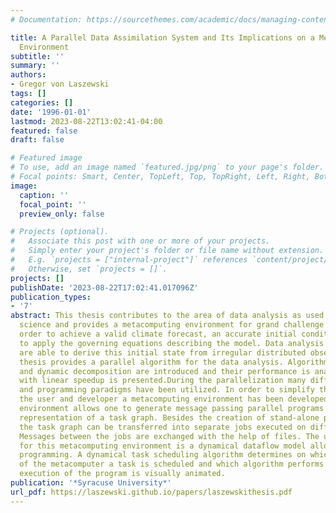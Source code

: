 ```yaml
---
# Documentation: https://sourcethemes.com/academic/docs/managing-content/

title: A Parallel Data Assimilation System and Its Implications on a Metacomputing
  Environment
subtitle: ''
summary: ''
authors:
- Gregor von Laszewski
tags: []
categories: []
date: '1996-01-01'
lastmod: 2023-08-22T13:02:41-04:00
featured: false
draft: false

# Featured image
# To use, add an image named `featured.jpg/png` to your page's folder.
# Focal points: Smart, Center, TopLeft, Top, TopRight, Left, Right, BottomLeft, Bottom, BottomRight.
image:
  caption: ''
  focal_point: ''
  preview_only: false

# Projects (optional).
#   Associate this post with one or more of your projects.
#   Simply enter your project's folder or file name without extension.
#   E.g. `projects = ["internal-project"]` references `content/project/deep-learning/index.md`.
#   Otherwise, set `projects = []`.
projects: []
publishDate: '2023-08-22T17:02:41.017096Z'
publication_types:
- '7'
abstract: This thesis contributes to the area of data analysis as used in atmospheric
  science and provides a metacomputing environment for grand challenge problems. In
  order to achieve a valid climate forecast, an accurate initial condition is needed
  to apply the governing equations describing the model. Data analysis techniques
  are able to derive this initial state from irregular distributed observations. This
  thesis provides a parallel algorithm for the data analysis. Algorithms using static
  and dynamic decomposition are introduced and their performance is analyzed. A decomposition
  with linear speedup is presented.During the parallelization many different computers
  and programming paradigms have been utilized. In order to simplify the access for
  the user and developer a metacomputing environment has been developed. The meta-computing
  environment allows one to generate message passing parallel programs from a visual
  representation of a task graph. Besides the creation of stand-alone parallel programs,
  the task graph can be transferred into separate jobs executed on different supercomputers.
  Messages between the jobs are exchanged with the help of files. The underlying concept
  for this metacomputing environment is a dynamical dataflow model allowing multi-paradigm
  programming. A dynamical task scheduling algorithm determines on which component
  of the metacomputer a task is scheduled and which algorithm performs the task. The
  execution of the program is visually animated.
publication: '*Syracuse University*'
url_pdf: https://laszewski.github.io/papers/laszewskithesis.pdf
---
```

